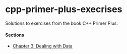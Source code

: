 cpp-primer-plus-execrises
=========================

Solutions to exercises from the book C++ Primer Plus.

#### Sections

- [Chapter 3: Dealing with Data](ch03/)
